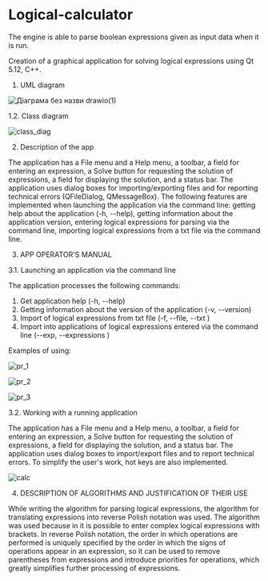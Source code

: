 # Logical-calculator
 The engine is able to parse boolean expressions given as input data when it is run.
 
 Creation of a graphical application for solving logical expressions using Qt 5.12, C++.
 
 1. UML diagram
 
![Діаграма без назви drawio(1)](https://user-images.githubusercontent.com/103432419/212894154-c9f1f203-fd70-483d-a205-0c55827e805a.png)

1.2. Class diagram

![class_diag](https://user-images.githubusercontent.com/103432419/212895021-8609e14a-9360-4a69-942d-759aa7cdce1a.jpg)

2. Description of the app

The application has a File menu and a Help menu, a toolbar, a field for entering an expression, a Solve button for requesting the solution of expressions, a field for displaying the solution, and a status bar. The application uses dialog boxes for importing/exporting files and for reporting technical errors (QFileDialog, QMessageBox). The following features are implemented when launching the application via the command line: getting help about the application (-h, --help), getting information about the application version, entering logical expressions for parsing via the command line, importing logical expressions from a txt file via the command line.

3. APP OPERATOR'S MANUAL

3.1. Launching an application via the command line

The application processes the following commands:
1) Get application help (-h, --help)
2) Getting information about the version of the application (-v, --version)
3) Import of logical expressions from txt file (-f, --file, --txt <file>)
4) Import into applications of logical expressions entered via the command line (--exp, --expressions <expressions>)
 
Examples of using:
 
 ![pr_1](https://user-images.githubusercontent.com/103432419/212908039-e57c3083-e88f-4b5a-9cc4-5c3ca334a9da.png)
 
 ![pr_2](https://user-images.githubusercontent.com/103432419/212908112-88db5793-4d3e-42ac-a86d-51ca816d3b89.png)
 
![pr_3](https://user-images.githubusercontent.com/103432419/212908280-dd97bdfe-c15e-470b-9f29-8b75cbf4e5e3.png)

 3.2. Working with a running application

The application has a File menu and a Help menu, a toolbar, a field for entering an expression, a Solve button for requesting the solution of expressions, a field for displaying the solution, and a status bar. The application uses dialog boxes to import/export files and to report technical errors.
To simplify the user's work, hot keys are also implemented.
 
 ![calc](https://user-images.githubusercontent.com/103432419/212914456-d03d9be4-a56c-4183-a395-0474cc37ed4c.png)
 
 4. DESCRIPTION OF ALGORITHMS AND JUSTIFICATION OF THEIR USE

While writing the algorithm for parsing logical expressions, the algorithm for translating expressions into reverse Polish notation was used.
The algorithm was used because in it is possible to enter complex logical expressions with brackets. In reverse Polish notation, the order in which operations are performed is uniquely specified by the order in which the signs of operations appear in an expression, so it can be used to remove parentheses from expressions and introduce priorities for operations, which greatly simplifies further processing of expressions.
 
 



 
